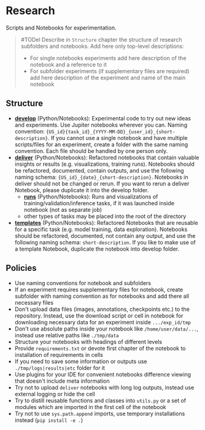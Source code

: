 # Research 

Scripts and Notebooks for experimentation.


> #TODel Describe in `Structure` chapter the structure of research subfolders and notebooks.
> Add here only top-level descriptions:
> -  For single notebooks experiments add here description of the notebook and a reference to it
> -  For subfolder experiments (if supplementary files are required) add here description of the experiment and name of the main notebook

## Structure

- **[develop](./develop)** (Python/Notebooks): Experimental code to try out new ideas and experiments. Use Jupiter notebooks wherever you can. Naming convention: `{US_id}{task_id}_{YYYY-MM-DD}_{user_id}_{short-description}`. If you cannot use a single notebook and have multiple scripts/files for an experiment, create a folder with the same naming convention. Each file should be handled by one person only.
- **[deliver](./deliver)** (Python/Notebooks): Refactored notebooks that contain valuable insights or results (e.g. visualizations, training runs). Notebooks should be refactored, documented, contain outputs, and use the following naming schema: `{US_id}_{date}_{short-description}`. Notebooks in deliver should not be changed or rerun. If you want to rerun a deliver Notebook, please duplicate it into the develop folder.
   - **[runs](./deliver/runs)** (Python/Notebooks): Runs and visualizations of training/validation/inference tasks, if it was launched inside notebook (not as separate job)
   - other types of tasks may be placed into the root of the directory
- **[templates](./templates)** (Python/Notebooks): Refactored Notebooks that are reusable for a specific task (e.g. model training, data exploration). Notebooks should be refactored, documented, not contain any output, and use the following naming schema: `short-description`. If you like to make use of a template Notebook, duplicate the notebook into develop folder.

## Policies

- Use naming conventions for notebook and subfolders
- If an experiment requires supplementary files for notebook, create subfolder with naming convention as for notebooks and add there all necessary files
- Don't upload data files (images, annotations, checkpoints etc.) to the repository. Instead, use the download script or cell in notebook for downloading necessary data for an experiment inside `.../exp_id/tmp` 
- Don't use absolute paths inside your notebook like `/home/user/data/...`, instead use relative paths like `./tmp/data`
- Structure your notebooks with headings of different levels
- Provide `requirements.txt` or devote first chapter of the notebook to installation of requirements in cells
- If you need to save some information or outputs use `./tmp/logs|results|etc` folder for it
- Use plugins for your IDE for convenient notebooks difference viewing that doesn't include meta information
- Try not to upload `deliver` notebooks with long log outputs, instead use external logging or hide the cell
- Try to distill reusable functions and classes into `utils.py` or a set of modules which are imported in the first cell of the notebook
- Try not to use `sys.path.append` imports, use temporary installations instead (`pip install -e .`)
